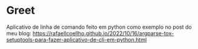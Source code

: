 # Greet

Aplicativo de linha de comando feito em python como exemplo no post do meu blog:
https://rafaellcoellho.github.io/2022/10/16/argparse-tox-setuptools-para-fazer-aplicativo-de-cli-em-python.html
